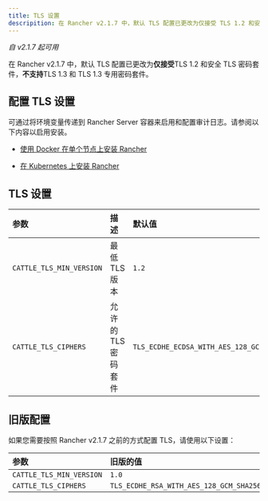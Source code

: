 ```yaml
---
title: TLS 设置
descripition: 在 Rancher v2.1.7 中，默认 TLS 配置已更改为仅接受 TLS 1.2 和安全 TLS 密码套件。不支持 TLS 1.3 和 TLS 1.3 专用密码套件。通过将环境变量传递到 Rancher Server 容器来启用和配置审计日志。请参阅以下内容以启用安装。
---
```


_自 v2.1.7 起可用_

在 Rancher v2.1.7 中，默认 TLS 配置已更改为**仅接受**TLS 1.2 和安全 TLS 密码套件，**不支持**TLS 1.3 和 TLS 1.3 专用密码套件。

## 配置 TLS 设置

可通过将环境变量传递到 Rancher Server 容器来启用和配置审计日志。请参阅以下内容以启用安装。

- [使用 Docker 在单个节点上安装 Rancher](/docs/rancher2/installation/other-installation-methods/single-node-docker/_index)

- [在 Kubernetes 上安装 Rancher](/docs/rancher2/installation/options/chart-options/_index)

## TLS 设置

| 参数                     | 描述                | 默认值                                                                                                                                                                                                                                                | 可用选项                                                                   |
| :----------------------- | :------------------ | :---------------------------------------------------------------------------------------------------------------------------------------------------------------------------------------------------------------------------------------------------- | :------------------------------------------------------------------------- |
| `CATTLE_TLS_MIN_VERSION` | 最低 TLS 版本       | `1.2`                                                                                                                                                                                                                                                 | `1.0`, `1.1`, `1.2`                                                        |
| `CATTLE_TLS_CIPHERS`     | 允许的 TLS 密码套件 | ` TLS_ECDHE_ECDSA_WITH_AES_128_GCM_SHA256,``TLS_ECDHE_ECDSA_WITH_AES_256_GCM_SHA384,``TLS_ECDHE_ECDSA_WITH_CHACHA20_POLY1305,``TLS_ECDHE_RSA_WITH_AES_128_GCM_SHA256,``TLS_ECDHE_RSA_WITH_AES_256_GCM_SHA384,``TLS_ECDHE_RSA_WITH_CHACHA20_POLY1305 ` | 请参阅 [Golang tls 常量](https://golang.org/pkg/crypto/tls/#pkg-constants) |

## 旧版配置

如果您需要按照 Rancher v2.1.7 之前的方式配置 TLS，请使用以下设置：

| 参数                     | 旧版的值                                                                                                                                                                                                                                                                                                                                                                                                                                                                                                                                                                                                              |
| :----------------------- | :-------------------------------------------------------------------------------------------------------------------------------------------------------------------------------------------------------------------------------------------------------------------------------------------------------------------------------------------------------------------------------------------------------------------------------------------------------------------------------------------------------------------------------------------------------------------------------------------------------------------- |
| `CATTLE_TLS_MIN_VERSION` | `1.0`                                                                                                                                                                                                                                                                                                                                                                                                                                                                                                                                                                                                                 |
| `CATTLE_TLS_CIPHERS`     | ` TLS_ECDHE_RSA_WITH_AES_128_GCM_SHA256,``TLS_ECDHE_ECDSA_WITH_AES_128_GCM_SHA256,``TLS_ECDHE_RSA_WITH_AES_256_GCM_SHA384,``TLS_ECDHE_ECDSA_WITH_AES_256_GCM_SHA384,``TLS_ECDHE_RSA_WITH_CHACHA20_POLY1305,``TLS_ECDHE_ECDSA_WITH_CHACHA20_POLY1305,``TLS_ECDHE_RSA_WITH_AES_128_CBC_SHA,``TLS_ECDHE_ECDSA_WITH_AES_128_CBC_SHA,``TLS_ECDHE_RSA_WITH_AES_256_CBC_SHA,``TLS_ECDHE_ECDSA_WITH_AES_256_CBC_SHA,``TLS_RSA_WITH_AES_128_GCM_SHA256,``TLS_RSA_WITH_AES_256_GCM_SHA384,``TLS_RSA_WITH_AES_128_CBC_SHA,``TLS_RSA_WITH_AES_256_CBC_SHA,``TLS_ECDHE_RSA_WITH_3DES_EDE_CBC_SHA,``TLS_RSA_WITH_3DES_EDE_CBC_SHA ` |
